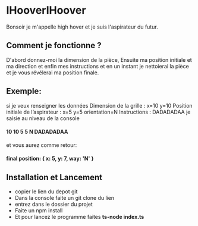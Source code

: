 # IHooverIHoover 
Bonsoir je m'appelle high hover et je suis l'aspirateur du futur.
## Comment je fonctionne ?
D'abord donnez-moi la dimension de la pièce,
Ensuite ma position initiale et ma direction
et enfin mes instructions et en un instant je nettoierai la pièce et je vous révélerai ma position finale.
## Exemple:
si je veux renseigner les données
Dimension de la grille : x=10 y=10
Position initiale de l’aspirateur : x=5 y=5 orientation=N 
Instructions : DADADADAA
je saisie au niveau de la console
#### 10 10 5 5 N DADADADAA
et vous aurez comme retour:
#### final position:  { x: 5, y: 7, way: 'N' }

## Installation et Lancement 
- copier le lien du depot git 
- Dans la console faite un git clone du lien 
- entrez dans le dossier du projet
- Faite un npm install
- Et pour lancez le programme faites **ts-node index.ts**
